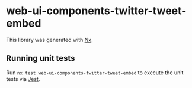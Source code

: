 # web-ui-components-twitter-tweet-embed

This library was generated with [Nx](https://nx.dev).

## Running unit tests

Run `nx test web-ui-components-twitter-tweet-embed` to execute the unit tests via [Jest](https://jestjs.io).
